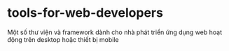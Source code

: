 # tools-for-web-developers
Một số thư viện và framework dành cho nhà phát triển ứng dụng web hoạt động trên desktop hoặc thiết bị mobile
